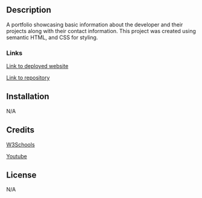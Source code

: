 # <My Portfolio>

## Description

A portfolio showcasing basic information about the developer and their projects along with their contact information. This project was created using semantic HTML, and CSS for styling.

### Links

[Link to deployed website](https://ayesslee.github.io/my-portfolio/)

[Link to repository](https://github.com/ayesslee/my-portfolio)

## Installation

N/A

## Credits

[W3Schools](https://www.w3schools.com/)

[Youtube](https://www.youtube.com/)


## License

N/A
